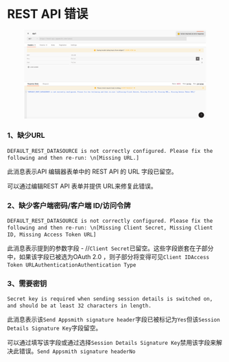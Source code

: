 # REST API 错误

<figure><img src="../../.gitbook/assets/image (4).png" alt=""><figcaption></figcaption></figure>

### 1、缺少URL

```
DEFAULT_REST_DATASOURCE is not correctly configured. Please fix the following and then re-run: \n[Missing URL.]
```

此消息表示API 编辑器表单中的 REST API 的 URL 字段已留空。

可以通过编辑REST API 表单并提供 URL来修复此错误。



### 2、缺少客户端密码/客户端 ID/访问令牌

```
DEFAULT_REST_DATASOURCE is not correctly configured. Please fix the following and then re-run: \n[Missing Client Secret, Missing Client ID, Missing Access Token URL]
```

此消息表示提到的参数字段 - //`Client Secret`已留空。这些字段嵌套在子部分中，如果该字段已被选为OAuth 2.0 ，则子部分将变得可见`Client IDAccess Token URLAuthenticationAuthentication Type`



### 3、需要密钥

```
Secret key is required when sending session details is switched on, and should be at least 32 characters in length.
```

此消息表示该`Send Appsmith signature header`字段已被标记为`Yes`但该`Session Details Signature Key`字段留空。

可以通过填写该字段或通过选择`Session Details Signature Key`禁用该字段来解决此错误。`Send Appsmith signature headerNo`













